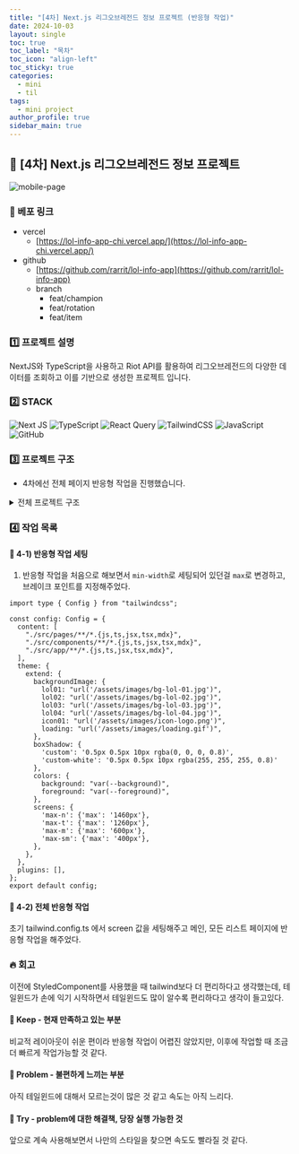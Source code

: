 ```yaml
---
title: "[4차] Next.js 리그오브레전드 정보 프로젝트 (반응형 작업)"
date: 2024-10-03
layout: single
toc: true
toc_label: "목차"
toc_icon: "align-left"
toc_sticky: true
categories:
  - mini
  - til
tags:
  - mini project
author_profile: true
sidebar_main: true
---
```


## :ledger: [4차] Next.js 리그오브레전드 정보 프로젝트 

![mobile-page](https://github.com/user-attachments/assets/be51eab3-0ddd-4709-8955-1dbf6a5c92ff)

### :rocket: 베포 링크

- vercel
  - [https://lol-info-app-chi.vercel.app/](https://lol-info-app-chi.vercel.app/)
- github
  - [https://github.com/rarrit/lol-info-app](https://github.com/rarrit/lol-info-app)
  - branch
    - feat/champion
    - feat/rotation
    - feat/item

### :one: 프로젝트 설명

NextJS와 TypeScript을 사용하고 Riot API를 활용하여 리그오브레전드의 다양한 데이터를 조회하고 이를 기반으로 생성한 프로젝트 입니다.

### :two: STACK
![Next JS](https://img.shields.io/badge/Next-black?style=for-the-badge&logo=next.js&logoColor=white) ![TypeScript](https://img.shields.io/badge/typescript-%23007ACC.svg?style=for-the-badge&logo=typescript&logoColor=white) ![React Query](https://img.shields.io/badge/-React%20Query-FF4154?style=for-the-badge&logo=react%20query&logoColor=white) ![TailwindCSS](https://img.shields.io/badge/tailwindcss-%2338B2AC.svg?style=for-the-badge&logo=tailwind-css&logoColor=white) ![JavaScript](https://img.shields.io/badge/javascript-%23323330.svg?style=for-the-badge&logo=javascript&logoColor=%23F7DF1E) ![GitHub](https://img.shields.io/badge/github-%23121011.svg?style=for-the-badge&logo=github&logoColor=white)

### :three: 프로젝트 구조

- 4차에선 전체 페이지 반응형 작업을 진행했습니다.

<details>
<summary>전체 프로젝트 구조</summary>
📦app<br/>
 ┣ 📂_components<br/>
 ┃ ┣ 📂champions<br/>
 ┃ ┃ ┣ 📜ChampionCard.tsx<br/>
 ┃ ┃ ┗ 📜ChampionList.tsx<br/>
 ┃ ┗ 📂items<br/>
 ┃ ┃ ┣ 📜itemCard.tsx<br/>
 ┃ ┃ ┣ 📜itemDesc.tsx<br/>
 ┃ ┃ ┗ 📜itemList.tsx<br/>
 ┣ 📂api<br/>
 ┃ ┣ 📂rotation<br/>
 ┃ ┃ ┗ 📜route.ts<br/>
 ┃ ┗ 📜apiKey.ts<br/>
 ┣ 📂champions<br/>
 ┃ ┣ 📂[id]<br/>
 ┃ ┃ ┗ 📜page.tsx<br/>
 ┃ ┣ 📜layout.tsx<br/>
 ┃ ┣ 📜loading.tsx<br/>
 ┃ ┗ 📜page.tsx<br/>
 ┣ 📂fonts<br/>
 ┃ ┣ 📜GeistMonoVF.woff<br/>
 ┃ ┗ 📜GeistVF.woff<br/>
 ┣ 📂items<br/>
 ┃ ┣ 📜loading.tsx<br/>
 ┃ ┗ 📜page.tsx<br/>
 ┣ 📂rotation<br/>
 ┃ ┣ 📜loading.tsx<br/>
 ┃ ┗ 📜page.tsx<br/>
 ┣ 📂types<br/>
 ┃ ┣ 📜Champion.ts<br/>
 ┃ ┣ 📜ChampionRotation.ts<br/>
 ┃ ┗ 📜Item.ts<br/>
 ┣ 📂utils<br/>
 ┃ ┣ 📜riotApi.ts<br/>
 ┃ ┗ 📜serverApi.ts<br/>
 ┣ 📜favicon.ico<br/>
 ┣ 📜global-error.tsx<br/>
 ┣ 📜globals.css<br/>
 ┣ 📜layout.tsx<br/>
 ┣ 📜loading.tsx<br/>
 ┗ 📜page.tsx
</details>

### :four: 작업 목록

#### :pushpin: 4-1) 반응형 작업 세팅
1. 반응형 작업을 처음으로 해보면서 `min-width`로 세팅되어 있던걸 `max`로 변경하고, 브레이크 포인트를 지정해주었다.

```tsx
import type { Config } from "tailwindcss";

const config: Config = {
  content: [
    "./src/pages/**/*.{js,ts,jsx,tsx,mdx}",
    "./src/components/**/*.{js,ts,jsx,tsx,mdx}",
    "./src/app/**/*.{js,ts,jsx,tsx,mdx}",
  ],
  theme: {
    extend: {
      backgroundImage: {
        lol01: "url('/assets/images/bg-lol-01.jpg')",
        lol02: "url('/assets/images/bg-lol-02.jpg')",
        lol03: "url('/assets/images/bg-lol-03.jpg')",
        lol04: "url('/assets/images/bg-lol-04.jpg')",        
        icon01: "url('/assets/images/icon-logo.png')",
        loading: "url('/assets/images/loading.gif')",
      },
      boxShadow: {
        'custom': '0.5px 0.5px 10px rgba(0, 0, 0, 0.8)',
        'custom-white': '0.5px 0.5px 10px rgba(255, 255, 255, 0.8)'        
      },      
      colors: {
        background: "var(--background)",
        foreground: "var(--foreground)",
      },
      screens: {
        'max-n': {'max': '1460px'}, 
        'max-t': {'max': '1260px'}, 
        'max-m': {'max': '600px'},  
        'max-sm': {'max': '400px'},  
      },
    },
  },
  plugins: [],
};
export default config;
```

#### :pushpin: 4-2) 전체 반응형 작업
초기 tailwind.config.ts 에서 screen 값을 세팅해주고 메인, 모든 리스트 페이지에 반응형 작업을 해주었다. 


### :fire: 회고
이전에 StyledComponent를 사용했을 때 tailwind보다 더 편리하다고 생각했는데, 테일윈드가 손에 익기 시작하면서 테일윈드도 많이 알수록 편리하다고 생각이 들고있다.

#### :pushpin: Keep - 현재 만족하고 있는 부분
비교적 레이아웃이 쉬운 편이라 반응형 작업이 어렵진 않았지만, 이후에 작업할 때 조금 더 빠르게 작업가능할 것 같다.

#### :pushpin: Problem - 불편하게 느끼는 부분
아직 테일윈드에 대해서 모르는것이 많은 것 같고 속도는 아직 느리다.

#### :pushpin: Try - problem에 대한 해결책, 당장 실행 가능한 것
앞으로 계속 사용해보면서 나만의 스타일을 찾으면 속도도 빨라질 것 같다.